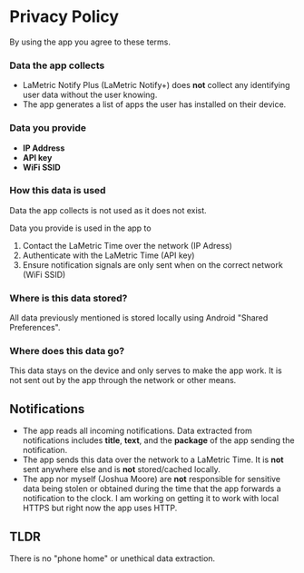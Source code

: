 # Privacy Policy

By using the app you agree to these terms.

### Data the app collects

- LaMetric Notify Plus (LaMetric Notify+) does **not** collect any identifying user data without the user knowing.
- The app generates a list of apps the user has installed on their device.

### Data you provide

- **IP Address**
- **API key**
- **WiFi SSID**

### How this data is used

Data the app collects is not used as it does not exist.

Data you provide is used in the app to

1. Contact the LaMetric Time over the network (IP Adress)
2. Authenticate with the LaMetric Time (API key)
3. Ensure notification signals are only sent when on the correct network (WiFi SSID)

### Where is this data stored?

All data previously mentioned is stored locally using Android "Shared Preferences".

### Where does this data go?

This data stays on the device and only serves to make the app work. It is not sent out by the app through the network or other means.

## Notifications

- The app reads all incoming notifications. Data extracted from notifications includes **title**, **text**, and the **package** of the app sending the notification.
- The app sends this data over the network to a LaMetric Time. It is **not** sent anywhere else and is **not** stored/cached locally.
- The app nor myself (Joshua Moore) are **not** responsible for sensitive data being stolen or obtained during the time that the app forwards a notification to the clock. I am working on getting it to work with local HTTPS but right now the app uses HTTP.

## TLDR

There is no "phone home" or unethical data extraction.